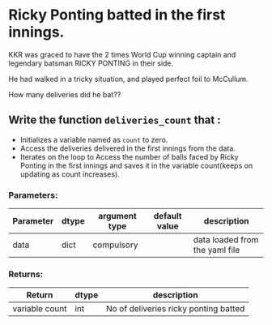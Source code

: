 # Ricky Ponting batted in the first innings. 

KKR was graced to have the 2 times World Cup winning captain and legendary batsman RICKY PONTING in their side.

He had walked in a tricky situation, and played perfect foil to McCullum.

How many deliveries did he bat??

## Write the function `deliveries_count` that :
* Initializes a variable named as `count` to zero.
* Access the deliveries delivered in the first innings from the data.
* Iterates on the loop to Access the number of balls faced by Ricky Ponting in the first innings and saves it in the variable count(keeps on updating as count increases).

### Parameters:

| Parameter | dtype | argument type | default value | description |
| --- | --- | --- | --- | --- |
| data | dict | compulsory |  | data loaded from the yaml file |


### Returns:
| Return | dtype | description |
| --- | --- | --- |
| variable count| int | No of deliveries ricky ponting batted |
